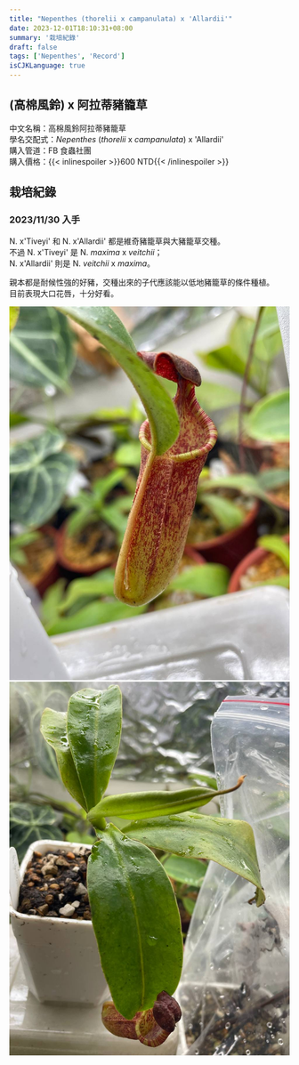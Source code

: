 ```yaml
---
title: "Nepenthes (thorelii x campanulata) x 'Allardii'"
date: 2023-12-01T18:10:31+08:00
summary: '栽培紀錄'
draft: false
tags: ['Nepenthes', 'Record']
isCJKLanguage: true
---
```


## (高棉風鈴) x 阿拉蒂豬籠草

中文名稱：高棉風鈴阿拉蒂豬籠草  
學名交配式：*Nepenthes* (*thorelii* x *campanulata*) x 'Allardii'  
購入管道：FB 食蟲社團  
購入價格：{{< inlinespoiler >}}600 NTD{{< /inlinespoiler >}}  

## 栽培紀錄

### 2023/11/30 入手

N. x'Tiveyi' 和 N. x'Allardii' 都是維奇豬籠草與大豬籠草交種。  
不過 N. x'Tiveyi' 是 N. *maxima* x *veitchii*；  
N. x'Allardii' 則是 N. *veitchii* x *maxima*。

親本都是耐候性強的好豬，交種出來的子代應該能以低地豬籠草的條件種植。  
目前表現大口花唇，十分好看。  

![2023-11-30](./images/2023-11-30(1).jpg)
![2023-11-30](./images/2023-11-30(2).jpg)
